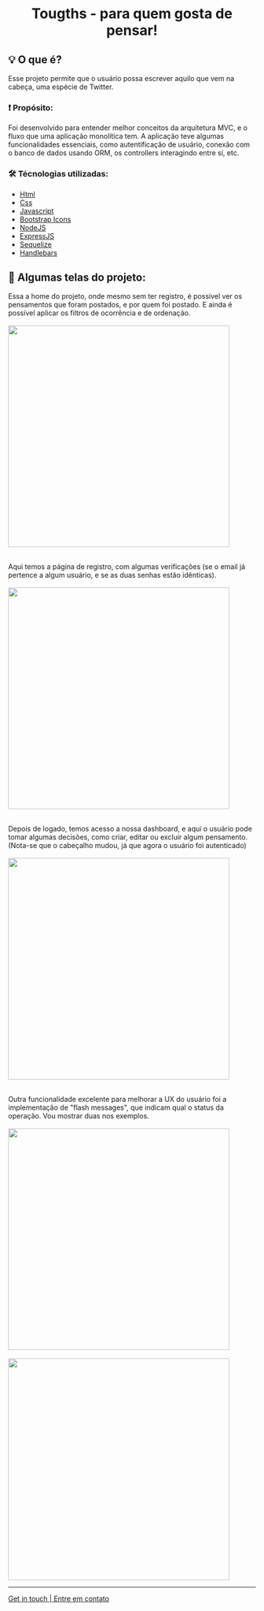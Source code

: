  
 <h1 align="center"> Tougths - para quem gosta de pensar!</h1>

## 💡 O que é?
Esse projeto permite que o usuário possa escrever aquilo que vem na cabeça, uma espécie de Twitter. <br>

### ❗ Propósito:
Foi desenvolvido para entender melhor conceitos da arquitetura MVC, e o fluxo que uma aplicação monolítica tem. A aplicação teve algumas funcionalidades essenciais,
como autentificação de usuário, conexão com o banco de dados usando ORM, os controllers interagindo entre sí, etc.

### 🛠 Técnologias utilizadas:

- [Html]()
- [Css]()
- [Javascript]()
- [Bootstrap Icons]()
- [NodeJS]()
- [ExpressJS]()
- [Sequelize]()
- [Handlebars]()

## 🌆 Algumas telas do projeto:
Essa a home do projeto, onde mesmo sem ter registro, é possivel ver os pensamentos que foram postados, e por quem foi postado. E ainda é possível aplicar os
filtros de ocorrência e de ordenação.</br></br>
<img src="https://i.ibb.co/2vskn0m/tela-inicial-toughts.png" height="450" /> </br></br>

Aqui temos a página de registro, com algumas verificações (se o email já pertence a algum usuário, e se as duas senhas estão idênticas).</br></br>
<img src="https://i.ibb.co/fp07sDD/tela-registro.png" height="450" /> </br></br>

Depois de logado, temos acesso a nossa dashboard, e aqui o usuário pode tomar algumas decisões, como criar, editar ou excluir algum pensamento. 
(Nota-se que o cabeçalho mudou, já que agora o usuário foi autenticado)</br></br>
<img src="https://i.ibb.co/h9tQZgd/tela-dashboard.png" height="450" /> </br></br>

Outra funcionalidade excelente para melhorar a UX do usuário foi a implementação de "flash messages", que indicam qual o status da operação. 
Vou mostrar duas nos exemplos.<br><br>
<img src="https://i.ibb.co/SQPGzSq/flash-messages.png" height="450" /> </br></br>
<img src="https://i.ibb.co/Tcf9K7C/flash-messages2.png" height="450" /> <hr>

[Get in touch | Entre em contato](https://www.linkedin.com/in/pedrodambrosio/)
